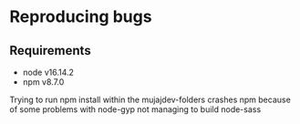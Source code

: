 # Reproducing bugs

## Requirements

- node v16.14.2
- npm v8.7.0

Trying to run npm install within the mujajdev-folders crashes npm because of some problems with node-gyp not managing to build node-sass
